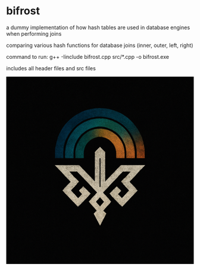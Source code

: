 # bifrost

a dummy implementation of how hash tables are used in database engines when performing joins

comparing various hash functions for database joins (inner, outer, left, right)

command to run: g++ -Iinclude bifrost.cpp src/*.cpp -o bifrost.exe

includes all header files and src files

![Alt text](./assets/uqn12o5d.png)